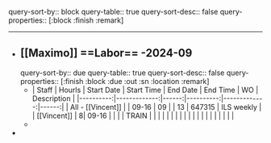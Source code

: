 query-sort-by:: block
query-table:: true
query-sort-desc:: false
query-properties:: [:block :finish :remark]

- ---
- ## [[Maximo]] ==Labor== -2024-09
  query-sort-by:: due
  query-table:: true
  query-sort-desc:: false
  query-properties:: [:finish :block :due :out :sn :location :remark]
	- | Staff   |  Hourls |   Start Date        |  Start Time | End Date | End Time | WO | Description |
	  |----------:|-------------:|------:|----------:|-------------:|------:|
	  |  All - [[Vincent]] | | 09-16  | 09  |   |  13 |  647315  |  ILS weekly |
	  | [[Vincent]] | 8|   09-16 |   |   |   |  TRAIN  |   |
	  |   |    |   |   |   |    |   |    |
	  |   |    |   |   |   |    |   |    |
	-
-